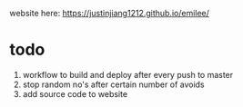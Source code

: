 website here: https://justinjiang1212.github.io/emilee/

# todo
1. workflow to build and deploy after every push to master
2. stop random no's after certain number of avoids
3. add source code to website
